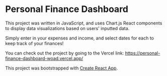 # Personal Finance Dashboard

This project was written in JavaScript, and uses Chart.js React components to display data visualizations based on users' inputted data. 

Simply enter in your expenses and income, and select dates for each to keep track of your finances!

You can check out the project by going to the Vercel link: https://personal-finance-dashboard-woad.vercel.app/


This project was bootstrapped with [Create React App](https://github.com/facebook/create-react-app).

